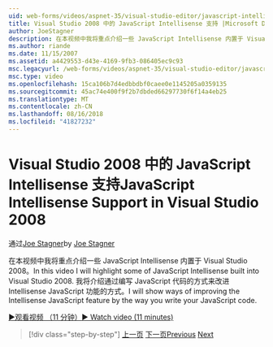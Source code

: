 ```yaml
---
uid: web-forms/videos/aspnet-35/visual-studio-editor/javascript-intellisense-support-in-visual-studio-2008
title: Visual Studio 2008 中的 JavaScript Intellisense 支持 |Microsoft Docs
author: JoeStagner
description: 在本视频中我将重点介绍一些 JavaScript Intellisense 内置于 Visual Studio 2008。 我将介绍方法的改进 Intellisense JavaScript 功能型...
ms.author: riande
ms.date: 11/15/2007
ms.assetid: a4429553-d43e-4169-9fb3-086405ec9c93
msc.legacyurl: /web-forms/videos/aspnet-35/visual-studio-editor/javascript-intellisense-support-in-visual-studio-2008
msc.type: video
ms.openlocfilehash: 15ca106b7d4edbbdbf0caee0e1145205a0359135
ms.sourcegitcommit: 45ac74e400f9f2b7dbded66297730f6f14a4eb25
ms.translationtype: MT
ms.contentlocale: zh-CN
ms.lasthandoff: 08/16/2018
ms.locfileid: "41827232"
---
```

<a name="javascript-intellisense-support-in-visual-studio-2008"></a><span data-ttu-id="c34b6-104">Visual Studio 2008 中的 JavaScript Intellisense 支持</span><span class="sxs-lookup"><span data-stu-id="c34b6-104">JavaScript Intellisense Support in Visual Studio 2008</span></span>
====================
<span data-ttu-id="c34b6-105">通过[Joe Stagner](https://github.com/JoeStagner)</span><span class="sxs-lookup"><span data-stu-id="c34b6-105">by [Joe Stagner](https://github.com/JoeStagner)</span></span>

<span data-ttu-id="c34b6-106">在本视频中我将重点介绍一些 JavaScript Intellisense 内置于 Visual Studio 2008。</span><span class="sxs-lookup"><span data-stu-id="c34b6-106">In this video I will highlight some of JavaScript Intellisense built into Visual Studio 2008.</span></span> <span data-ttu-id="c34b6-107">我将介绍通过编写 JavaScript 代码的方式来改进 Intellisense JavaScript 功能的方式。</span><span class="sxs-lookup"><span data-stu-id="c34b6-107">I will show ways of improving the Intellisense JavaScript feature by the way you write your JavaScript code.</span></span>

[<span data-ttu-id="c34b6-108">&#9654;观看视频 （11 分钟）</span><span class="sxs-lookup"><span data-stu-id="c34b6-108">&#9654; Watch video (11 minutes)</span></span>](https://channel9.msdn.com/Blogs/ASP-NET-Site-Videos/javascript-intellisense-support-in-visual-studio-2008)

> [!div class="step-by-step"]
> <span data-ttu-id="c34b6-109">[上一页](new-designer-support-in-visual-studio-2008.md)
> [下一页](javascript-debugging-in-visual-studio-2008.md)</span><span class="sxs-lookup"><span data-stu-id="c34b6-109">[Previous](new-designer-support-in-visual-studio-2008.md)
[Next](javascript-debugging-in-visual-studio-2008.md)</span></span>
